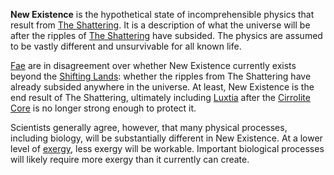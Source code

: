 **New Existence** is the hypothetical state of incomprehensible physics that result from [The Shattering](<../Events/The Shattering.md>). It is a description of what the universe will be after the ripples of [The Shattering](<../Events/The Shattering.md>) have subsided. The physics are assumed to be vastly different and unsurvivable for all known life.

[Fae](<../Æther/Fae.md>) are in disagreement over whether New Existence currently exists beyond the [Shifting Lands](<./Shifting Lands.md>): whether the ripples from The Shattering have already subsided anywhere in the universe. At least, New Existence is the end result of The Shattering, ultimately including [Luxtia](<./Luxtia.md>) after the [Cirrolite Core](<./Cirrolite Core.md>) is no longer strong enough to protect it.

Scientists generally agree, however, that many physical processes, including biology, will be substantially different in New Existence. At a lower level of [exergy](<../Æther/Exergy.md>), less exergy will be workable. Important biological processes will likely require more exergy than it currently can create.